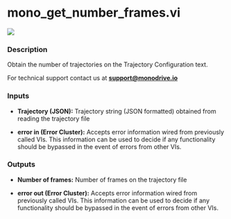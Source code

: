 # mono_get_number_frames.vi

<p class="img_container">
<img class="lg_img" src="../mono_get_number_frames.png"/>
</p>

### Description

Obtain the number of trajectories on the Trajectory Configuration text.

For technical support contact us at <b>support@monodrive.io</b> 

### Inputs

- **Trajectory (JSON):**  Trajectory string (JSON formatted) obtained from reading the
trajectory file
 

- **error in (Error Cluster):** Accepts error information wired from previously called VIs. This information can be used to decide if any functionality should be bypassed in the event of errors from other VIs. 

### Outputs

- **Number of frames:**  Number of frames on the trajectory file
 

- **error out (Error Cluster):** Accepts error information wired from previously called VIs. This information can be used to decide if any functionality should be bypassed in the event of errors from other VIs. 

<p>&nbsp;</p>
